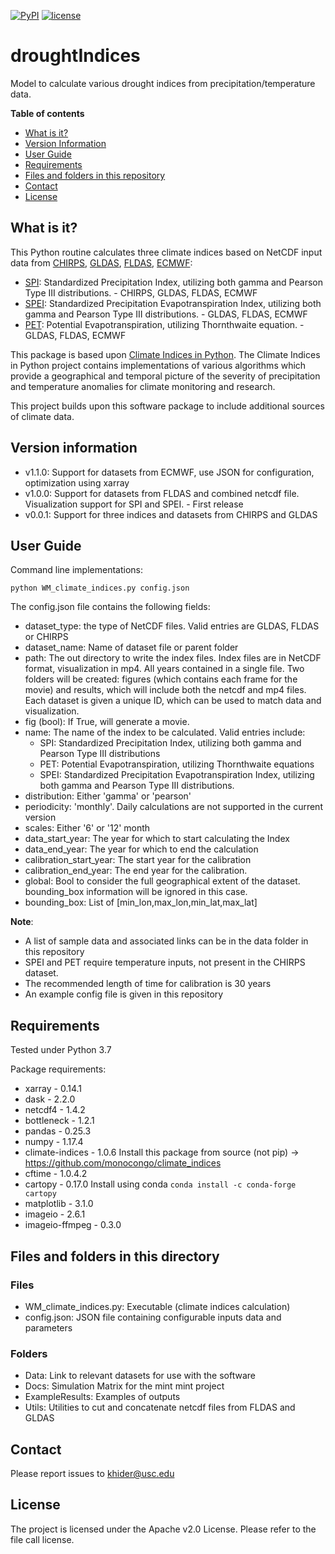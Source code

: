 [![PyPI](https://img.shields.io/badge/python-3.7-yellow.svg)]()
[![license](https://img.shields.io/github/license/mintproject/droughtIndices.svg)]()

# droughtIndices
Model to calculate various drought indices from precipitation/temperature data.

**Table of contents**
* [What is it?](#what)
* [Version Information](#version)
* [User Guide](#quickstart)
* [Requirements](#req)
* [Files and folders in this repository](#files)
* [Contact](#contact)
* [License](#license)

## <a name = "what">What is it?</a>

This Python routine calculates three climate indices based on NetCDF input data from [CHIRPS](https://www.chc.ucsb.edu/data/chirps), [GLDAS](https://ldas.gsfc.nasa.gov/gldas), [FLDAS](https://ldas.gsfc.nasa.gov/fldas), [ECMWF](https://www.ecmwf.int/en/forecasts/datasets/reanalysis-datasets/era5):
* [SPI](https://climatedataguide.ucar.edu/climate-data/standardized-precipitation-index-spi): Standardized Precipitation Index, utilizing both gamma and Pearson Type III distributions. - CHIRPS, GLDAS, FLDAS, ECMWF
* [SPEI](https://www.researchgate.net/publication/252361460_The_Standardized_Precipitation-Evapotranspiration_Index_SPEI_a_multiscalar_drought_index): Standardized Precipitation Evapotranspiration Index, utilizing both gamma and Pearson Type III distributions. - GLDAS, FLDAS, ECMWF
* [PET](https://www.ncdc.noaa.gov/monitoring-references/dyk/potential-evapotranspiration): Potential Evapotranspiration, utilizing Thornthwaite equation. - GLDAS, FLDAS, ECMWF

This package is based upon [Climate Indices in Python](https://github.com/monocongo/climate_indices). The Climate Indices in Python project contains implementations of various algorithms which provide a geographical and temporal picture of the severity of precipitation and temperature anomalies for climate monitoring and research.

This project builds upon this software package to include additional sources of climate data.

## <a name = "version">Version information</a>
* v1.1.0: Support for datasets from ECMWF, use JSON for configuration, optimization using xarray
* v1.0.0: Support for datasets from FLDAS and combined netcdf file. Visualization support for SPI and SPEI. - First release
* v0.0.1: Support for three indices and datasets from CHIRPS and GLDAS

## <a name = "quickstart">User Guide</a>

Command line implementations:

`python WM_climate_indices.py config.json`

The config.json file contains the following fields:
* dataset_type: the type of NetCDF files. Valid entries are GLDAS, FLDAS or CHIRPS  
* dataset_name: Name of dataset file or parent folder
* path: The out directory to write the index files. Index files are in NetCDF format, visualization in mp4. All years contained in a single file. Two folders will be created: figures (which contains each frame for the movie) and results, which will include both the netcdf and mp4 files. Each dataset is given a unique ID, which can be used to match data and visualization.
* fig (bool): If True, will generate a movie.
* name: The name of the index to be calculated. Valid entries include:
  * SPI: Standardized Precipitation Index, utilizing both gamma and Pearson Type III distributions
  * PET: Potential Evapotranspiration, utilizing Thornthwaite equations
  * SPEI: Standardized Precipitation Evapotranspiration Index, utilizing both gamma and Pearson Type III distributions.
* distribution: Either 'gamma' or 'pearson'
* periodicity: 'monthly'. Daily calculations are not supported in the current version
* scales: Either '6' or '12' month
* data_start_year: The year for which to start calculating the Index
* data_end_year: The year for which to end the calculation
* calibration_start_year: The start year for the calibration
* calibration_end_year: The end year for the calibration.
* global: Bool to consider the full geographical extent of the dataset. bounding_box information will be ignored in this case.
* bounding_box: List of [min_lon,max_lon,min_lat,max_lat]

**Note**:
- A list of sample data and associated links can be in the data folder in this repository
- SPEI and PET require temperature inputs, not present in the CHIRPS dataset.
- The recommended length of time for calibration is 30 years
- An example config file is given in this repository

## <a name = "req">Requirements</a>
Tested under Python 3.7

Package requirements:
* xarray - 0.14.1
* dask - 2.2.0
* netcdf4 - 1.4.2
* bottleneck - 1.2.1
* pandas - 0.25.3
* numpy - 1.17.4
* climate-indices - 1.0.6 Install this package from source (not pip) -> https://github.com/monocongo/climate_indices
* cftime - 1.0.4.2
* cartopy - 0.17.0 Install using conda `conda install -c conda-forge cartopy`
* matplotlib - 3.1.0
* imageio - 2.6.1
* imageio-ffmpeg - 0.3.0

## <a name = "files">Files and folders in this directory</a>

### Files

* WM_climate_indices.py: Executable (climate indices calculation)
* config.json: JSON file containing configurable inputs data and parameters

### Folders

* Data: Link to relevant datasets for use with  the software
* Docs: Simulation Matrix for the mint mint project
* ExampleResults: Examples of outputs
* Utils: Utilities to cut and concatenate netcdf files from FLDAS and GLDAS

## <a name = "contact">Contact</a>

Please report issues to <khider@usc.edu>

## <a name ="license"> License </a>

The project is licensed under the Apache v2.0 License. Please refer to the file call license.
